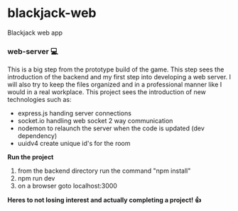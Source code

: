 # blackjack-web
Blackjack web app
### web-server 💻

This is a big step from the prototype build of the game. This step sees the introduction of the backend and my first step into developing a web server. I will also try to keep the files organized and in a professional manner like I would in a real workplace. This project sees the introduction of new technologies such as:

- express.js  handing server connections
- socket.io   handling web socket 2 way communication
- nodemon     to relaunch the server when the code is updated (dev dependency)
- uuidv4      create unique id's for the room

**Run the project**
1. from the backend directory run the command "npm install"
2. npm run dev
3. on a browser goto localhost:3000

**Heres to not losing interest and actually completing a project! 👍**
